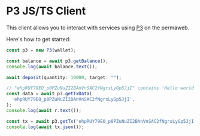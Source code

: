 # P3 JS/TS Client

This client allows you to interact with services using [P3](https://arweave.net/UoDCeYYmamvnc0mrElUxr5rMKUYRaujo9nmci206WjQ) on the permaweb.

Here's how to get started:

```ts
const p3 = new P3(wallet);

const balance = await p3.getBalance();
console.log(await balance.text());

await deposit(quantity: 10000, target: "");

// "ehpRUY79EO_p0PZuNuZI2BAnVnSAC2fNgrsLyGp5JjI" contains 'Hello world'
const data = await p3.getTxData(
  'ehpRUY79EO_p0PZuNuZI2BAnVnSAC2fNgrsLyGp5JjI',
);
console.log(await r.text());

const tx = await p3.getTx('ehpRUY79EO_p0PZuNuZI2BAnVnSAC2fNgrsLyGp5JjI');
console.log(await tx.json());
```
